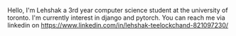 Hello, I'm Lehshak a 3rd year computer science student at the university of toronto. 
I'm currently interest in django and pytorch.
You can reach me via linkedin on https://www.linkedin.com/in/lehshak-teelockchand-821097230/


